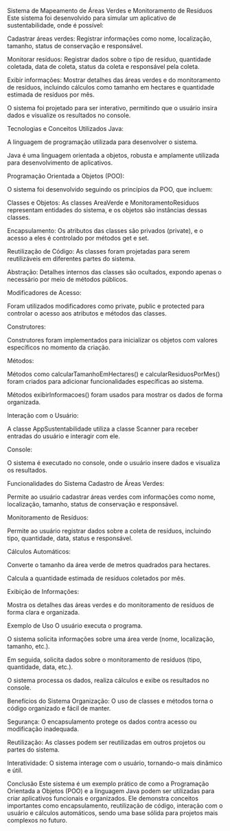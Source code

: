 Sistema de Mapeamento de Áreas Verdes e Monitoramento de Resíduos
Este sistema foi desenvolvido para simular um aplicativo de sustentabilidade, onde é possível:

Cadastrar áreas verdes: Registrar informações como nome, localização, tamanho, status de conservação e responsável.

Monitorar resíduos: Registrar dados sobre o tipo de resíduo, quantidade coletada, data de coleta, status da coleta e responsável pela coleta.

Exibir informações: Mostrar detalhes das áreas verdes e do monitoramento de resíduos, incluindo cálculos como tamanho em hectares e quantidade estimada de resíduos por mês.

O sistema foi projetado para ser interativo, permitindo que o usuário insira dados e visualize os resultados no console.

Tecnologias e Conceitos Utilizados
Java:

A linguagem de programação utilizada para desenvolver o sistema.

Java é uma linguagem orientada a objetos, robusta e amplamente utilizada para desenvolvimento de aplicativos.

Programação Orientada a Objetos (POO):

O sistema foi desenvolvido seguindo os princípios da POO, que incluem:

Classes e Objetos: As classes AreaVerde e MonitoramentoResiduos representam entidades do sistema, e os objetos são instâncias dessas classes.

Encapsulamento: Os atributos das classes são privados (private), e o acesso a eles é controlado por métodos get e set.

Reutilização de Código: As classes foram projetadas para serem reutilizáveis em diferentes partes do sistema.

Abstração: Detalhes internos das classes são ocultados, expondo apenas o necessário por meio de métodos públicos.

Modificadores de Acesso:

Foram utilizados modificadores como private, public e protected para controlar o acesso aos atributos e métodos das classes.

Construtores:

Construtores foram implementados para inicializar os objetos com valores específicos no momento da criação.

Métodos:

Métodos como calcularTamanhoEmHectares() e calcularResiduosPorMes() foram criados para adicionar funcionalidades específicas ao sistema.

Métodos exibirInformacoes() foram usados para mostrar os dados de forma organizada.

Interação com o Usuário:

A classe AppSustentabilidade utiliza a classe Scanner para receber entradas do usuário e interagir com ele.

Console:

O sistema é executado no console, onde o usuário insere dados e visualiza os resultados.

Funcionalidades do Sistema
Cadastro de Áreas Verdes:

Permite ao usuário cadastrar áreas verdes com informações como nome, localização, tamanho, status de conservação e responsável.

Monitoramento de Resíduos:

Permite ao usuário registrar dados sobre a coleta de resíduos, incluindo tipo, quantidade, data, status e responsável.

Cálculos Automáticos:

Converte o tamanho da área verde de metros quadrados para hectares.

Calcula a quantidade estimada de resíduos coletados por mês.

Exibição de Informações:

Mostra os detalhes das áreas verdes e do monitoramento de resíduos de forma clara e organizada.

Exemplo de Uso
O usuário executa o programa.

O sistema solicita informações sobre uma área verde (nome, localização, tamanho, etc.).

Em seguida, solicita dados sobre o monitoramento de resíduos (tipo, quantidade, data, etc.).

O sistema processa os dados, realiza cálculos e exibe os resultados no console.

Benefícios do Sistema
Organização: O uso de classes e métodos torna o código organizado e fácil de manter.

Segurança: O encapsulamento protege os dados contra acesso ou modificação inadequada.

Reutilização: As classes podem ser reutilizadas em outros projetos ou partes do sistema.

Interatividade: O sistema interage com o usuário, tornando-o mais dinâmico e útil.

Conclusão
Este sistema é um exemplo prático de como a Programação Orientada a Objetos (POO) e a linguagem Java podem ser utilizadas para criar aplicativos funcionais e organizados. Ele demonstra conceitos importantes como encapsulamento, reutilização de código, interação com o usuário e cálculos automáticos, sendo uma base sólida para projetos mais complexos no futuro.
